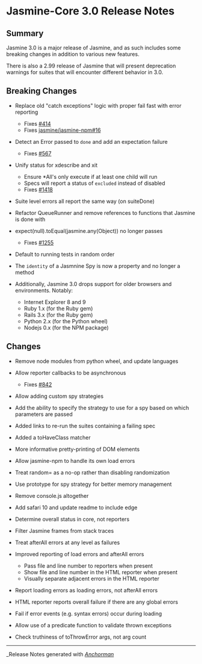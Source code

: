 # Jasmine-Core 3.0 Release Notes

## Summary

Jasmine 3.0 is a major release of Jasmine, and as such includes some breaking changes in addition to various new features.

There is also a 2.99 release of Jasmine that will present deprecation warnings for suites that will encounter different behavior in 3.0.

## Breaking Changes

* Replace old "catch exceptions" logic with proper fail fast with error reporting
  - Fixes [#414](https://github.com/jasmine/jasmine/issues/414)
  - Fixes [jasmine/jasmine-npm#16](https://github.com/jasmine/jasmine-npm/issues/16)

* Detect an Error passed to `done` and add an expectation failure
  - Fixes [#567](https://github.com/jasmine/jasmine/issues/567)

* Unify status for xdescribe and xit
  - Ensure *All's only execute if at least one child will run
  - Specs will report a status of `excluded` instead of disabled
  - Fixes [#1418](https://github.com/jasmine/jasmine/issues/1418)

* Suite level errors all report the same way (on suiteDone)

* Refactor QueueRunner and remove references to functions that Jasmine is done with

* expect(null).toEqual(jasmine.any(Object)) no longer passes
  - Fixes [#1255](https://github.com/jasmine/jasmine/issues/1255)

* Default to running tests in random order

* The `identity` of a Jasmnine Spy is now a property and no longer a method

* Additionally, Jasmine 3.0 drops support for older browsers and environments. Notably:
  - Internet Explorer 8 and 9
  - Ruby 1.x (for the Ruby gem)
  - Rails 3.x (for the Ruby gem)
  - Python 2.x (for the Python wheel)
  - Nodejs 0.x (for the NPM package)

## Changes

* Remove node modules from python wheel, and update languages

* Allow reporter callbacks to be asynchronous
  - Fixes [#842](https://github.com/jasmine/jasmine/issues/842)

* Allow adding custom spy strategies

* Add the ability to specify the strategy to use for a spy based on which parameters are passed

* Added links to re-run the suites containing a failing spec

* Added a toHaveClass matcher

* More informative pretty-printing of DOM elements

* Allow jasmine-npm to handle its own load errors

* Treat random= as a no-op rather than disabling randomization

* Use prototype for spy strategy for better memory management

* Remove console.js altogether

* Add safari 10 and update readme to include edge

* Determine overall status in core, not reporters

* Filter Jasmine frames from stack traces

* Treat afterAll errors at any level as failures

* Improved reporting of load errors and afterAll errors
  - Pass file and line number to reporters when present
  - Show file and line number in the HTML reporter when present
  - Visually separate adjacent errors in the HTML reporter

* Report loading errors as loading errors, not afterAll errors

* HTML reporter reports overall failure if there are any global errors

* Fail if error events (e.g. syntax errors) occur during loading

* Allow use of a predicate function to validate thrown exceptions

* Check truthiness of toThrowError args, not arg count

------

_Release Notes generated with _[Anchorman](http://github.com/infews/anchorman)_
